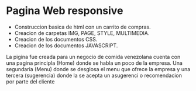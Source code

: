 
# Pagina Web responsive

<ul>

<li>Construccion basica de html con un carrito de compras.</li>
<li>Creacion de carpetas IMG, PAGE, STYLE, MULTIMEDIA.</li>
<li> Creacion de los documentos CSS.</li>
<li> Creacion de los documentos JAVASCRIPT.</li>

</ul>

<p>

La pigina fue creada para un negocio de comida venezolana cuenta con una pagina principla (Home) donde se habla un poco de la empresa.  Una segundaria (Menu) donde se desglosa el menu que ofrece la empresa y una tercera (sugerencia) donde la se acepta un asugerenci o recomendacion por parte del cliente

</p>
